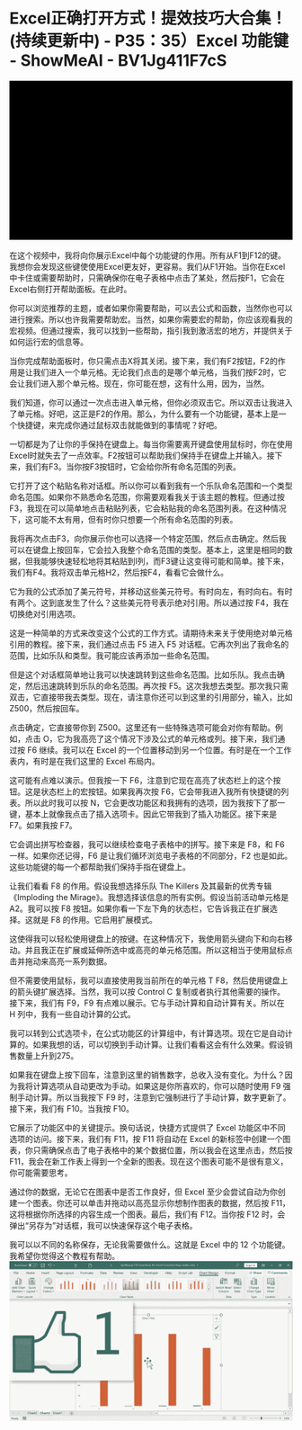 # Excel正确打开方式！提效技巧大合集！(持续更新中) - P35：35）Excel 功能键 - ShowMeAI - BV1Jg411F7cS

![](img/b28a13901d7f82a95d4d2e5c105dc9d7_0.png)

在这个视频中，我将向你展示Excel中每个功能键的作用。所有从F1到F12的键。我想你会发现这些键使使用Excel更友好，更容易。我们从F1开始。当你在Excel中卡住或需要帮助时，只需确保你在电子表格中点击了某处，然后按F1，它会在Excel右侧打开帮助面板。在此时。

你可以浏览推荐的主题，或者如果你需要帮助，可以去公式和函数，当然你也可以进行搜索。所以也许我需要帮助宏。当然，如果你需要宏的帮助，你应该观看我的宏视频。但通过搜索，我可以找到一些帮助，指引我到激活宏的地方，并提供关于如何运行宏的信息等。

当你完成帮助面板时，你只需点击X将其关闭。接下来，我们有F2按钮，F2的作用是让我们进入一个单元格。无论我们点击的是哪个单元格，当我们按F2时，它会让我们进入那个单元格。现在，你可能在想，这有什么用，因为，当然。

我们知道，你可以通过一次点击进入单元格，但你必须双击它。所以双击让我进入了单元格。好吧，这正是F2的作用。那么，为什么要有一个功能键，基本上是一个快捷键，来完成你通过鼠标双击就能做到的事情呢？好吧。

一切都是为了让你的手保持在键盘上。每当你需要离开键盘使用鼠标时，你在使用Excel时就失去了一点效率。F2按钮可以帮助我们保持手在键盘上并输入。接下来，我们有F3。当你按F3按钮时，它会给你所有命名范围的列表。

它打开了这个粘贴名称对话框。所以你可以看到我有一个乐队命名范围和一个类型命名范围。如果你不熟悉命名范围，你需要观看我关于该主题的教程。但通过按F3，我现在可以简单地点击粘贴列表，它会粘贴我的命名范围列表。在这种情况下，这可能不太有用，但有时你只想要一个所有命名范围的列表。

我将再次点击F3，向你展示你也可以选择一个特定范围，然后点击确定。然后我可以在键盘上按回车，它会拉入我整个命名范围的类型。基本上，这里是相同的数据，但我能够快速轻松地将其粘贴到I列，而F3键让这变得可能和简单。接下来，我们有F4。我将双击单元格H2，然后按F4，看看它会做什么。

它为我的公式添加了美元符号，并移动这些美元符号。有时向左，有时向右。有时有两个。这到底发生了什么？这些美元符号表示绝对引用。所以通过按 F4，我在切换绝对引用选项。

这是一种简单的方式来改变这个公式的工作方式。请期待未来关于使用绝对单元格引用的教程。接下来，我们通过点击 F5 进入 F5 对话框。它再次列出了我命名的范围，比如乐队和类型。我可能应该再添加一些命名范围。

但是这个对话框简单地让我可以快速跳转到这些命名范围。比如乐队。我点击确定，然后迅速跳转到乐队的命名范围。再次按 F5。这次我想去类型。那次我只需双击，它直接带我去类型。现在，请注意你还可以到这里的引用部分，输入，比如 Z500，然后按回车。

点击确定，它直接带你到 Z500。这里还有一些特殊选项可能会对你有帮助。例如，点击 O，它为我高亮了这个情况下涉及公式的单元格或列。接下来，我们通过按 F6 继续。我可以在 Excel 的一个位置移动到另一个位置。有时是在一个工作表内，有时是在我们这里的 Excel 布局内。

这可能有点难以演示。但我按一下 F6，注意到它现在高亮了状态栏上的这个按钮。这是状态栏上的宏按钮。如果我再次按 F6，它会带我进入我所有快捷键的列表。所以此时我可以按 N，它会更改功能区和我拥有的选项，因为我按下了那一键，基本上就像我点击了插入选项卡。因此它带我到了插入功能区。接下来是 F7。如果我按 F7。

它会调出拼写检查器，我可以继续检查电子表格中的拼写。接下来是 F8，和 F6 一样。如果你还记得，F6 是让我们循环浏览电子表格的不同部分，F2 也是如此。这些功能键的每一个都帮助我们保持手指在键盘上。

让我们看看 F8 的作用。假设我想选择乐队 The Killers 及其最新的优秀专辑《Imploding the Mirage》。我想选择该信息的所有实例。假设当前活动单元格是 A2。我可以按 F8 按钮。如果你看一下左下角的状态栏，它告诉我正在扩展选择。这就是 F8 的作用。它启用扩展模式。

这使得我可以轻松使用键盘上的按键。在这种情况下，我使用箭头键向下和向右移动。并且我正在扩展或延伸所选中或高亮的单元格范围。所以这相当于使用鼠标点击并拖动来高亮一系列数据。

但不需要使用鼠标，我可以直接使用我当前所在的单元格 T F8，然后使用键盘上的箭头键扩展选择。当然，我可以按 Control C 复制或者执行其他需要的操作。接下来，我们有 F9，F9 有点难以展示。它与手动计算和自动计算有关。所以在 H 列中，我有一些自动计算的公式。

我可以转到公式选项卡，在公式功能区的计算组中，有计算选项。现在它是自动计算的。如果我想的话，可以切换到手动计算。让我们看看这会有什么效果。假设销售数量上升到275。

如果我在键盘上按下回车，注意到这里的销售数字，总收入没有变化。为什么？因为我将计算选项从自动更改为手动。如果这是你所喜欢的，你可以随时使用 F9 强制手动计算。所以当我按下 F9 时，注意到它强制进行了手动计算，数字更新了。接下来，我们有 F10。当我按 F10。

它展示了功能区中的关键提示。换句话说，快捷方式提供了 Excel 功能区中不同选项的访问。接下来，我们有 F11，按 F11 将自动在 Excel 的新标签中创建一个图表，你只需确保点击了电子表格中的某个数据位置，所以我会在这里点击，然后按 F11，我会在新工作表上得到一个全新的图表。现在这个图表可能不是很有意义，你可能需要思考。

通过你的数据，无论它在图表中是否工作良好，但 Excel 至少会尝试自动为你创建一个图表。你还可以单击并拖动以高亮显示你想制作图表的数据，然后按 F11，这将根据你所选择的内容生成一个图表。最后，我们有 F12。当你按 F12 时，会弹出“另存为”对话框，我可以快速保存这个电子表格。

我可以以不同的名称保存，无论我需要做什么。这就是 Excel 中的 12 个功能键。我希望你觉得这个教程有帮助。![](img/b28a13901d7f82a95d4d2e5c105dc9d7_2.png)
